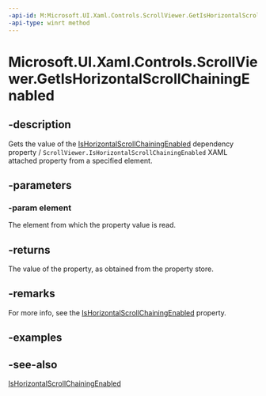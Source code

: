 ```yaml
---
-api-id: M:Microsoft.UI.Xaml.Controls.ScrollViewer.GetIsHorizontalScrollChainingEnabled(Microsoft.UI.Xaml.DependencyObject)
-api-type: winrt method
---
```


<!-- Method syntax
public bool GetIsHorizontalScrollChainingEnabled(Windows.UI.Xaml.DependencyObject element)
-->

# Microsoft.UI.Xaml.Controls.ScrollViewer.GetIsHorizontalScrollChainingEnabled

## -description
Gets the value of the [IsHorizontalScrollChainingEnabled](scrollviewer_ishorizontalscrollchainingenabled.md) dependency property / `ScrollViewer.IsHorizontalScrollChainingEnabled` XAML attached property from a specified element.

## -parameters
### -param element
The element from which the property value is read.

## -returns
The value of the property, as obtained from the property store.

## -remarks
For more info, see the [IsHorizontalScrollChainingEnabled](scrollviewer_ishorizontalscrollchainingenabled.md) property.

## -examples

## -see-also
[IsHorizontalScrollChainingEnabled](scrollviewer_ishorizontalscrollchainingenabled.md)
